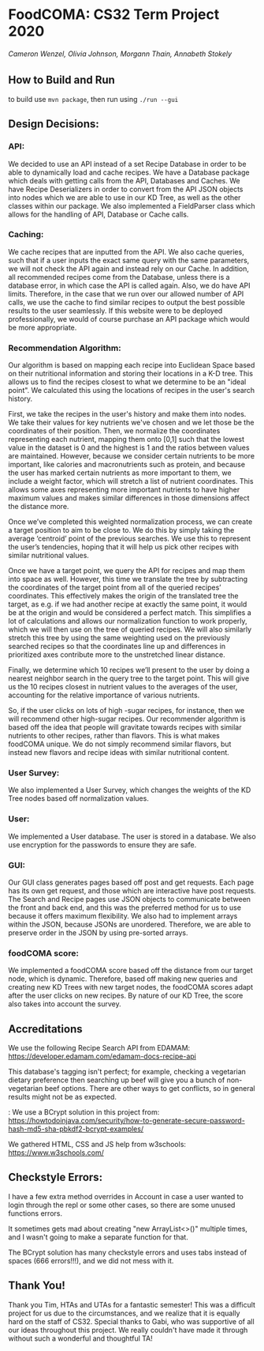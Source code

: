 # FoodCOMA: CS32 Term Project 2020
###### Cameron Wenzel, Olivia Johnson, Morgann Thain, Annabeth Stokely

## How to Build and Run
to build use `mvn package`, then run using `./run --gui`

## Design Decisions:
### API:
We decided to use an API instead of a set Recipe Database in
order to be able to dynamically load and cache recipes. We have
a Database package which deals with getting calls from the API,
Databases and Caches. We have Recipe Deserializers in order to
convert from the API JSON objects into nodes which we are
able to use in our KD Tree, as well as the other classes
within our package. We also implemented a FieldParser class
which allows for the handling of API, Database or Cache calls.

### Caching:
We cache recipes that are inputted from the API. We also cache
queries, such that if a user inputs the exact same query with
the same parameters, we will not check the API again and
instead rely on our Cache. In addition, all recommended
recipes come from the Database, unless there is a database
error, in which case the API is called again. Also, we do
have API limits. Therefore, in the case that we run over our
allowed number of API calls, we use the cache to find similar
recipes to output the best possible results to the user
seamlessly. If this website were to be deployed professionally,
we would of course purchase an API package which would be
more appropriate.

### Recommendation Algorithm:
Our algorithm is based on mapping each recipe into Euclidean
Space based on their nutritional information and storing their
locations in a K-D tree. This allows us to find the recipes
closest to what we determine to be an "ideal point". We
calculated this using the locations of recipes in the
user's search history.

First, we take the recipes in the user's history and make them
into nodes. We take their values for key nutrients we've chosen
and we let those be the coordinates of their position. Then, we
normalize the coordinates representing each nutrient, mapping
them onto [0,1] such that the lowest value in the dataset is 0 and
the highest is 1 and the ratios between values are maintained.
However, because we consider certain nutrients to be more important,
like calories and macronutrients such as protein, and because the
user has marked certain nutrients as more important to them, we
include a weight factor, which will stretch a list of nutrient coordinates.
This allows some axes representing more important nutrients to have
higher maximum values and makes similar differences in those 
dimensions affect the distance more. 

Once we’ve completed this weighted normalization process, we 
can create a target position to aim to be close to. We do this by 
simply taking the average ‘centroid’ point of the previous
searches. We use this to represent the user’s tendencies, hoping
that it will help us pick other recipes with similar nutritional values. 

Once we have a target point, we query the API for recipes and map
them into space as well. However, this time we translate the tree 
by subtracting the coordinates of the target point from all of the queried 
recipes’ coordinates. This effectively makes the origin of the translated
tree the target, as e.g. if we had another recipe at exactly the same point, 
it would be at the origin and would be considered a perfect match. 
This simplifies a lot of calculations and allows our normalization function 
to work properly, which we will then use on the tree of queried recipes. 
We will also similarly stretch this tree by using the same weighting 
used on the previously searched recipes so that the coordinates line up 
and differences in prioritized axes contribute more to the unstretched 
linear distance. 

Finally, we determine which 10 recipes we’ll present to the user by 
doing a nearest neighbor search in the query tree to the target point. 
This will give us the 10 recipes closest in nutrient values to the averages 
of the user, accounting for the relative importance of various nutrients.

So, if the user clicks on lots of high
-sugar recipes, for instance, then we will recommend other
 high-sugar recipes. Our recommender algorithm is based off
  the idea that people will gravitate towards recipes with
  similar nutrients to other recipes, rather than
   flavors. This is what makes foodCOMA unique. We do not
   simply recommend similar flavors, but instead new flavors
   and recipe ideas with similar nutritional content. 

### User Survey:
We also implemented a User Survey, which changes the weights
of the KD Tree nodes based off normalization values.

### User:
We implemented a User database. The user is stored
in a database. We also use encryption for the passwords to
ensure they are safe.

### GUI:
Our GUI class generates pages based off post and get requests.
Each page has its own get request, and those which are
interactive have post requests. The Search and Recipe pages
use JSON objects to communicate between the front and back
end, and this was the preferred method for us to use because
it offers maximum flexibility. We also had to implement
arrays within the JSON, because JSONs are unordered.
Therefore, we are able to preserve order in the JSON by
using pre-sorted arrays.

### foodCOMA score:
We implemented a foodCOMA score based off the distance from
our target node, which is dynamic. Therefore, based off making
new queries and creating new KD Trees with new target nodes,
the foodCOMA scores adapt after the user clicks on new
recipes. By nature of our KD Tree, the score also takes
into account the survey.

## Accreditations
We use the following Recipe Search API from EDAMAM:
https://developer.edamam.com/edamam-docs-recipe-api

This database's tagging isn't perfect; for example, checking
a vegetarian dietary preference then searching up beef will
give you a bunch of non-vegetarian beef options. There are
other ways to get conflicts, so in general results might
not be as expected.

: We use a BCrypt solution in this project from:
https://howtodoinjava.com/security/how-to-generate-secure-password-hash-md5-sha-pbkdf2-bcrypt-examples/

We gathered HTML, CSS and JS help from w3schools:
https://www.w3schools.com/

## Checkstyle Errors:
I have a few extra method overrides in Account in case a user wanted to
login through the repl or some other cases, so there are some
unused functions errors.

It sometimes gets mad about creating "new ArrayList<>()" multiple
times, and I wasn't going to make a separate function for that.

The BCrypt solution has many checkstyle errors and uses tabs
instead of spaces (666 errors!!!), and we did not mess with it.

## Thank You!
Thank you Tim, HTAs and UTAs for a fantastic semester! This was a difficult project for us due to the circumstances, and we realize that it is equally hard on the staff of CS32. Special thanks to Gabi, who was supportive of all our ideas throughout this project. We really couldn't have made it through without such a wonderful and thoughtful TA!

